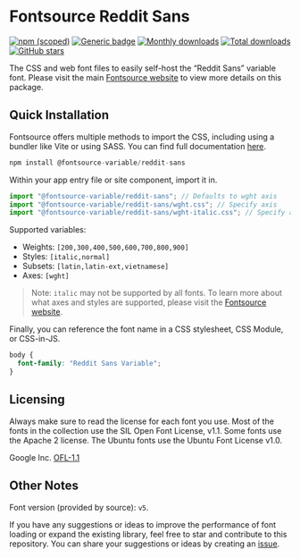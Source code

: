 # Fontsource Reddit Sans

[![npm (scoped)](https://img.shields.io/npm/v/@fontsource-variable/reddit-sans?color=brightgreen)](https://www.npmjs.com/package/@fontsource-variable/reddit-sans) [![Generic badge](https://img.shields.io/badge/fontsource-passing-brightgreen)](https://github.com/fontsource/fontsource) [![Monthly downloads](https://badgen.net/npm/dm/@fontsource-variable/reddit-sans)](https://github.com/fontsource/fontsource) [![Total downloads](https://badgen.net/npm/dt/@fontsource-variable/reddit-sans)](https://github.com/fontsource/fontsource) [![GitHub stars](https://img.shields.io/github/stars/fontsource/fontsource.svg?style=social&label=Star)](https://github.com/fontsource/fontsource/stargazers)

The CSS and web font files to easily self-host the “Reddit Sans” variable font. Please visit the main [Fontsource website](https://fontsource.org/fonts/reddit-sans) to view more details on this package.

## Quick Installation

Fontsource offers multiple methods to import the CSS, including using a bundler like Vite or using SASS. You can find full documentation [here](https://fontsource.org/docs/getting-started/introduction).

```javascript
npm install @fontsource-variable/reddit-sans
```

Within your app entry file or site component, import it in.

```javascript
import "@fontsource-variable/reddit-sans"; // Defaults to wght axis
import "@fontsource-variable/reddit-sans/wght.css"; // Specify axis
import "@fontsource-variable/reddit-sans/wght-italic.css"; // Specify axis and style
```

Supported variables:
- Weights: `[200,300,400,500,600,700,800,900]`
- Styles: `[italic,normal]`
- Subsets: `[latin,latin-ext,vietnamese]`
- Axes: `[wght]`

> Note: `italic` may not be supported by all fonts. To learn more about what axes and styles are supported, please visit the [Fontsource website](https://fontsource.org/fonts/reddit-sans).

Finally, you can reference the font name in a CSS stylesheet, CSS Module, or CSS-in-JS.

```css
body {
  font-family: "Reddit Sans Variable";
}
```

## Licensing
Always make sure to read the license for each font you use. Most of the fonts in the collection use the SIL Open Font License, v1.1. Some fonts use the Apache 2 license. The Ubuntu fonts use the Ubuntu Font License v1.0.

Google Inc.
[OFL-1.1](http://scripts.sil.org/OFL)

## Other Notes
Font version (provided by source): `v5`.

If you have any suggestions or ideas to improve the performance of font loading or expand the existing library, feel free to star and contribute to this repository. You can share your suggestions or ideas by creating an [issue](https://github.com/fontsource/fontsource/issues).